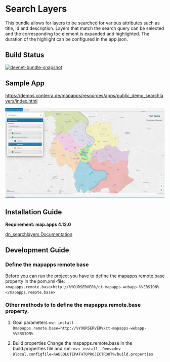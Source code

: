 # Search Layers

This bundle allows for layers to be searched for various attributes such as title, id and description. Layers that match the search query can be selected and the corresponding toc element is expanded and highlighted. The duration of the highlight can be configured in the app.json.

## Build Status

[![devnet-bundle-snapshot](https://github.com/conterra/mapapps-search-layers/actions/workflows/devnet-bundle-snapshot.yml/badge.svg)](https://github.com/conterra/mapapps-search-layers/actions/workflows/devnet-bundle-snapshot.yml)

## Sample App
https://demos.conterra.de/mapapps/resources/apps/public_demo_searchlayers/index.html

![Screenshot Search Layer Sample App](https://github.com/conterra/mapapps-search-layers/blob/main/screenshot.png)

## Installation Guide
**Requirement: map.apps 4.12.0**

[dn_searchlayers Documentation](https://github.com/conterra/mapapps-search-layers/tree/master/src/main/js/bundles/dn_searchlayers)

## Development Guide
### Define the mapapps remote base
Before you can run the project you have to define the mapapps.remote.base property in the pom.xml-file:
`<mapapps.remote.base>http://%YOURSERVER%/ct-mapapps-webapp-%VERSION%</mapapps.remote.base>`

### Other methods to to define the mapapps.remote.base property.
1. Goal parameters
   `mvn install -Dmapapps.remote.base=http://%YOURSERVER%/ct-mapapps-webapp-%VERSION%`

2. Build properties
   Change the mapapps.remote.base in the build.properties file and run:
   `mvn install -Denv=dev -Dlocal.configfile=%ABSOLUTEPATHTOPROJECTROOT%/build.properties`

